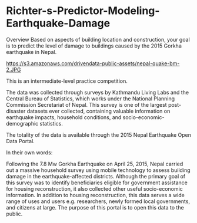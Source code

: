 # Richter-s-Predictor-Modeling-Earthquake-Damage
Overview
Based on aspects of building location and construction, your goal is to predict the level of damage to buildings caused by the 2015 Gorkha earthquake in Nepal.

https://s3.amazonaws.com/drivendata-public-assets/nepal-quake-bm-2.JPG

This is an intermediate-level practice competition.

The data was collected through surveys by Kathmandu Living Labs and the Central Bureau of Statistics, which works under the National Planning Commission Secretariat of Nepal. This survey is one of the largest post-disaster datasets ever collected, containing valuable information on earthquake impacts, household conditions, and socio-economic-demographic statistics.

The totality of the data is available through the 2015 Nepal Earthquake Open Data Portal.

In their own words:

Following the 7.8 Mw Gorkha Earthquake on April 25, 2015, Nepal carried out a massive household survey using mobile technology to assess building damage in the earthquake-affected districts. Although the primary goal of this survey was to identify beneficiaries eligible for government assistance for housing reconstruction, it also collected other useful socio-economic information. In addition to housing reconstruction, this data serves a wide range of uses and users e.g. researchers, newly formed local governments, and citizens at large. The purpose of this portal is to open this data to the public.

